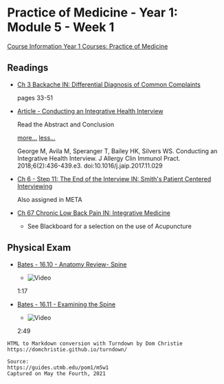 # Practice of Medicine - Year 1: Module 5 - Week 1

[Course Information Year 1 Courses: Practice of Medicine](/usmle/pom1/course-information/)

## Readings

*   [Ch 3 Backache IN: Differential Diagnosis of Common Complaints](http://libux.utmb.edu/login?url=https://www.clinicalkey.com/#!/content/book/3-s2.0-B9780323512329000035)
    
    pages 33-51
    
*   [Article - Conducting an Integrative Health Interview](http://libux.utmb.edu/login?url=https://doi.org/10.1016/j.jaip.2017.11.029)
    
    Read the Abstract and Conclusion
    
    [more...](javascript:void(0);) [less...](javascript:void(0);)
    
    George M, Avila M, Speranger T, Bailey HK, Silvers WS. Conducting an Integrative Health Interview. J Allergy Clin Immunol Pract. 2018;6(2):436-439.e3. doi:10.1016/j.jaip.2017.11.029
    
*   [Ch 6 - Step 11: The End of the Interview IN: Smith's Patient Centered Interviewing](https://accessmedicine.mhmedical.com/content.aspx?bookid=2446&sectionid=193676577)
    
    Also assigned in META
    
*   [Ch 67 Chronic Low Back Pain IN: Integrative Medicine](http://libux.utmb.edu/login?url=https://www.clinicalkey.com/#!/content/book/3-s2.0-B9780323358682000670)
    

    *   See Blackboard for a selection on the use of Acupuncture

## Physical Exam

*   [Bates - 16.10 - Anatomy Review- Spine](http://libux.utmb.edu/login?url=https://batesvisualguide-com.libux.utmb.edu/MultimediaPlayer.aspx?multimediaid=6091372)
    
    *   ![Video](//libapps.s3.amazonaws.com/sites/998/icons/11712/PlayButton.png "Video  ")
    
    1:17
    
*   [Bates - 16.11 - Examining the Spine](http://libux.utmb.edu/login?url=https://batesvisualguide-com.libux.utmb.edu/MultimediaPlayer.aspx?multimediaID=6091374)
    
    *   ![Video](//libapps.s3.amazonaws.com/sites/998/icons/11712/PlayButton.png "Video  ")
    
    2:49

```
HTML to Markdown conversion with Turndown by Dom Christie
https://domchristie.github.io/turndown/

Source:
https://guides.utmb.edu/pom1/m5w1
Captured on May the Fourth, 2021
```

